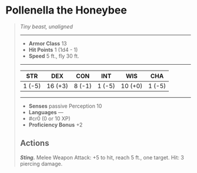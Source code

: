 # Pollenella the Honeybee
>*Tiny beast, unaligned*
>___
>- **Armor Class** 13
>- **Hit Points** 1 (1d4 - 1)
>- **Speed** 5 ft., fly 30 ft.
>___
>|STR|DEX|CON|INT|WIS|CHA|
>|:---:|:---:|:---:|:---:|:---:|:---:|
>|1 (-5)|16 (+3)|8 (-1)|1 (-5)|10 (+0)|1 (-5)|
>___
>- **Senses** passive Perception 10
>- **Languages** —
>- #cr0 (0 or 10 XP)
>- **Proficiency Bonus** +2
>## Actions
>***Sting.*** Melee Weapon Attack: +5 to hit, reach 5 ft., one target. Hit: 3 piercing damage.